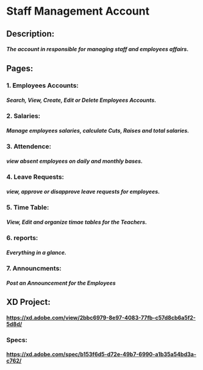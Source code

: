 # Staff Management Account
## Description:
##### The account in responsible for managing staff and employees affairs.

## Pages:
### 1. Employees Accounts:
##### Search, View, Create, Edit or Delete Employees Accounts.
### 2. Salaries:
##### Manage employees salaries, calculate Cuts, Raises and total salaries.
### 3. Attendence:
##### view absent employees on daily and monthly bases.
### 4. Leave Requests:
##### view, approve or disapprove leave requests for employees.
### 5. Time Table:
##### View, Edit and organize timae tables for the Teachers.
### 6. reports:
##### Everything in a glance.
### 7. Announcments:
##### Post an Announcement for the Employees

## XD Project:
#### https://xd.adobe.com/view/2bbc6979-8e97-4083-77fb-c57d8cb6a5f2-5d8d/
### Specs:
#### https://xd.adobe.com/spec/b153f6d5-d72e-49b7-6990-a1b35a54bd3a-c762/
